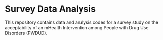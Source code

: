 # Survey Data Analysis

This repository contains data and analysis codes for a survey study on the acceptability of an mHealth Intervention among People with Drug Use Disorders (PWDUD).
